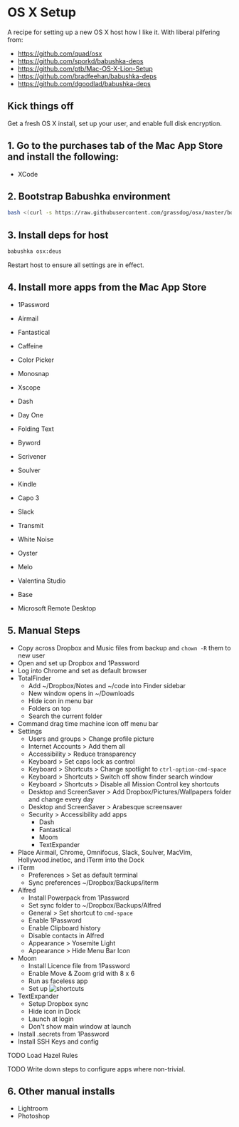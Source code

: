 # OS X Setup

A recipe for setting up a new OS X host how I like it. With liberal pilfering
from:

- https://github.com/quad/osx
- https://github.com/sporkd/babushka-deps
- https://github.com/ptb/Mac-OS-X-Lion-Setup
- https://github.com/bradfeehan/babushka-deps
- https://github.com/dgoodlad/babushka-deps

## Kick things off

Get a fresh OS X install, set up your user, and enable full disk encryption.

## 1. Go to the purchases tab of the Mac App Store and install the following:

- XCode

## 2. Bootstrap Babushka environment

```sh
bash <(curl -s https://raw.githubusercontent.com/grassdog/osx/master/bootstrap.sh)
```

## 3. Install deps for host

```sh
babushka osx:deus
```

Restart host to ensure all settings are in effect.

## 4. Install more apps from the Mac App Store

- 1Password
- Airmail
- Fantastical
- Caffeine

- Color Picker
- Monosnap
- Xscope

- Dash
- Day One
- Folding Text
- Byword
- Scrivener
- Soulver

- Kindle

- Capo 3
- Slack
- Transmit
- White Noise
- Oyster
- Melo
- Valentina Studio
- Base
- Microsoft Remote Desktop

## 5. Manual Steps

- Copy across Dropbox and Music files from backup and `chown -R` them to new user
- Open and set up Dropbox and 1Password
- Log into Chrome and set as default browser
- TotalFinder
    - Add ~/Dropbox/Notes and ~/code into Finder sidebar
    - New window opens in ~/Downloads
    - Hide icon in menu bar
    - Folders on top
    - Search the current folder
- Command drag time machine icon off menu bar
- Settings
    - Users and groups > Change profile picture
    - Internet Accounts > Add them all
    - Accessibility > Reduce transparency
    - Keyboard > Set caps lock as control
    - Keyboard > Shortcuts > Change spotlight to `ctrl-option-cmd-space`
    - Keyboard > Shortcuts > Switch off show finder search window
    - Keyboard > Shortcuts > Disable all Mission Control key shortcuts
    - Desktop and ScreenSaver > Add Dropbox/Pictures/Wallpapers folder and
      change every day
    - Desktop and ScreenSaver > Arabesque screensaver
    - Security > Accessibility add apps
        - Dash
        - Fantastical
        - Moom
        - TextExpander
- Place Airmail, Chrome, Omnifocus, Slack, Soulver, MacVim, Hollywood.inetloc, and iTerm into the Dock
- iTerm
    - Preferences > Set as default terminal
    - Sync preferences ~/Dropbox/Backups/iterm
- Alfred
    - Install Powerpack from 1Password
    - Set sync folder to ~/Dropbox/Backups/Alfred
    - General > Set shortcut to `cmd-space`
    - Enable 1Password
    - Enable Clipboard history
    - Disable contacts in Alfred
    - Appearance > Yosemite Light
    - Appearance > Hide Menu Bar Icon
- Moom
    - Install Licence file from 1Password
    - Enable Move & Zoom grid with 8 x 6
    - Run as faceless app
    - Set up ![shortcuts](https://raw.githubusercontent.com/grassdog/osx/master/images/moom-settings.png)
- TextExpander
    - Setup Dropbox sync
    - Hide icon in Dock
    - Launch at login
    - Don't show main window at launch
- Install .secrets from 1Password
- Install SSH Keys and config

TODO Load Hazel Rules

TODO Write down steps to configure apps where non-trivial.

## 6. Other manual installs

- Lightroom
- Photoshop

